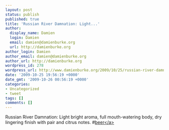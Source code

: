 ```yaml
---
layout: post
status: publish
published: true
title: 'Russian River Damnation: Light...'
author:
  display_name: Damien
  login: Damien
  email: damien@damienburke.org
  url: http://damienburke.org
author_login: Damien
author_email: damien@damienburke.org
author_url: http://damienburke.org
wordpress_id: 278
wordpress_url: http://www.damienburke.org/2009/10/25/russian-river-damnation-light/
date: '2009-10-25 19:56:19 +0000'
date_gmt: '2009-10-26 00:56:19 +0000'
categories:
- Uncategorized
- tweet
tags: []
comments: []
---
```

<p>Russian River Damnation: Light bright aroma, full mouth-watering body, dry lingering finish with pair and citrus notes.  #<a href="http:&#47;&#47;search.twitter.com&#47;search?q=%23beer" class="aktt_hashtag">beer<&#47;a></p>
